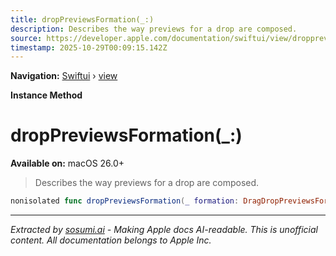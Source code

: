 ```yaml
---
title: dropPreviewsFormation(_:)
description: Describes the way previews for a drop are composed.
source: https://developer.apple.com/documentation/swiftui/view/droppreviewsformation(_:)
timestamp: 2025-10-29T00:09:15.142Z
---
```


**Navigation:** [Swiftui](/documentation/swiftui) › [view](/documentation/swiftui/view)

**Instance Method**

# dropPreviewsFormation(_:)

**Available on:** macOS 26.0+

> Describes the way previews for a drop are composed.

```swift
nonisolated func dropPreviewsFormation(_ formation: DragDropPreviewsFormation) -> some View
```

---

*Extracted by [sosumi.ai](https://sosumi.ai) - Making Apple docs AI-readable.*
*This is unofficial content. All documentation belongs to Apple Inc.*
